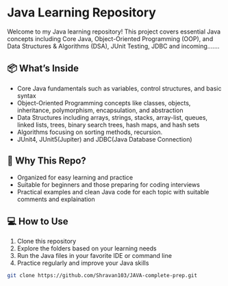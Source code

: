 # Java Learning Repository
Welcome to my Java learning repository! This project covers essential Java concepts including Core Java, Object-Oriented Programming (OOP), and Data Structures & Algorithms (DSA), JUnit Testing, JDBC and incoming.......

## 📦 What’s Inside
- Core Java fundamentals such as variables, control structures, and basic syntax  
- Object-Oriented Programming concepts like classes, objects, inheritance, polymorphism, encapsulation, and abstraction  
- Data Structures including arrays, strings, stacks, array-list, queues, linked lists, trees, binary search trees, hash maps, and hash sets  
- Algorithms focusing on sorting methods, recursion.
- JUnit4, JUnit5(Jupiter) and JDBC(Java Database Connection)

## 🤔 Why This Repo?
- Organized for easy learning and practice  
- Suitable for beginners and those preparing for coding interviews
- Practical examples and clean Java code for each topic with suitable comments and explaination

## 💻 How to Use
1. Clone this repository  
2. Explore the folders based on your learning needs  
3. Run the Java files in your favorite IDE or command line  
4. Practice regularly and improve your Java skills  

```bash
git clone https://github.com/Shravan103/JAVA-complete-prep.git
